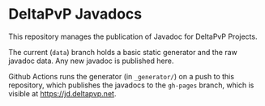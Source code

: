 # DeltaPvP Javadocs

This repository manages the publication of Javadoc for DeltaPvP Projects.

The current (`data`) branch holds a basic static generator and the raw javadoc data. Any new javadoc is published here.

Github Actions runs the generator (in `_generator/`) on a push to this repository, which publishes the javadocs to the `gh-pages` branch, which is visible at https://jd.deltapvp.net.
